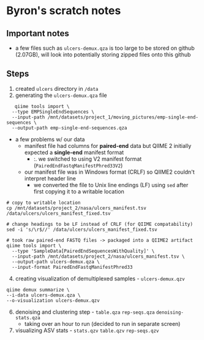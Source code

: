 # Byron's scratch notes

## Important notes
- a few files such as `ulcers-demux.qza` is too large to be stored on github (2.07GB), will look into potentially storing zipped files onto this github

## Steps

1. created `ulcers` directory in `/data`
2. generating the `ulcers-demux.qza` file
```
   qiime tools import \
  --type EMPSingleEndSequences \
  --input-path /mnt/datasets/project_1/moving_pictures/emp-single-end-sequences \
  --output-path emp-single-end-sequences.qza
```
   - a few problems w/ our data
      - manifest file had columns for **paired-end** data but QIIME 2 initially expected a **single-end** manifest format
         - :. we switched to using V2 manifest format (`PairedEndFastqManifestPhred33V2`)
      - our manifest file was in Windows format (CRLF) so QIIME2 couldn't interpret header line
         - we converted the file to Unix line endings (LF) using `sed` after first copying it to a writable location
```
# copy to writable location
cp /mnt/datasets/project_2/nasa/ulcers_manifest.tsv /data/ulcers/ulcers_manifest_fixed.tsv

# change headings to be LF instead of CRLF (for QIIME compatability)
sed -i 's/\r$//' /data/ulcers/ulcers_manifest_fixed.tsv

# took raw paired-end FASTQ files -> packaged into a QIIME2 artifact
qiime tools import \
  --type 'SampleData[PairedEndSequencesWithQuality]' \
  --input-path /mnt/datasets/project_2/nasa/ulcers_manifest.tsv \
  --output-path ulcers-demux.qza \
  --input-format PairedEndFastqManifestPhred33
```
4. creating visualization of demultiplexed samples - `ulcers-demux.qzv`
```
qiime demux summarize \
--i-data ulcers-demux.qza \
--o-visualization ulcers-demux.qzv
```
6. denoising and clustering step - `table.qza` `rep-seqs.qza` `denoising-stats.qza`
   - taking over an hour to run (decided to run in separate screen)
7. visualizing ASV stats - `stats.qzv` `table.qzv` `rep-seqs.qzv`
